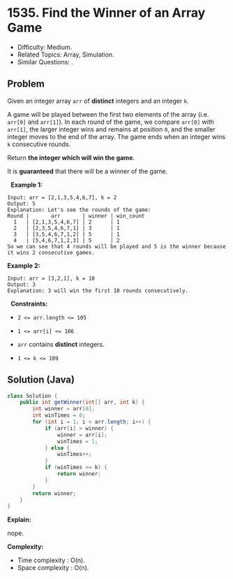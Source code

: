 # 1535. Find the Winner of an Array Game

- Difficulty: Medium.
- Related Topics: Array, Simulation.
- Similar Questions: .

## Problem

Given an integer array ```arr``` of **distinct** integers and an integer ```k```.

A game will be played between the first two elements of the array (i.e. ```arr[0]``` and ```arr[1]```). In each round of the game, we compare ```arr[0]``` with ```arr[1]```, the larger integer wins and remains at position ```0```, and the smaller integer moves to the end of the array. The game ends when an integer wins ```k``` consecutive rounds.

Return **the integer which will win the game**.

It is **guaranteed** that there will be a winner of the game.

 
**Example 1:**

```
Input: arr = [2,1,3,5,4,6,7], k = 2
Output: 5
Explanation: Let's see the rounds of the game:
Round |       arr       | winner | win_count
  1   | [2,1,3,5,4,6,7] | 2      | 1
  2   | [2,3,5,4,6,7,1] | 3      | 1
  3   | [3,5,4,6,7,1,2] | 5      | 1
  4   | [5,4,6,7,1,2,3] | 5      | 2
So we can see that 4 rounds will be played and 5 is the winner because it wins 2 consecutive games.
```

**Example 2:**

```
Input: arr = [3,2,1], k = 10
Output: 3
Explanation: 3 will win the first 10 rounds consecutively.
```

 
**Constraints:**


	
- ```2 <= arr.length <= 105```
	
- ```1 <= arr[i] <= 106```
	
- ```arr``` contains **distinct** integers.
	
- ```1 <= k <= 109```



## Solution (Java)

```java
class Solution {
    public int getWinner(int[] arr, int k) {
        int winner = arr[0];
        int winTimes = 0;
        for (int i = 1; i < arr.length; i++) {
            if (arr[i] > winner) {
                winner = arr[i];
                winTimes = 1;
            } else {
                winTimes++;
            }
            if (winTimes >= k) {
                return winner;
            }
        }
        return winner;
    }
}
```

**Explain:**

nope.

**Complexity:**

* Time complexity : O(n).
* Space complexity : O(n).
